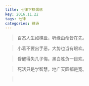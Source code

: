 ```yaml
---
title: 七律下棋偶感
key: 2016.11.22
tags: 七律
categories: 律诗
---
```


<blockquote class="blockquote-center">百态人生如棋盘，听缘由命皆在先。
</blockquote>
<blockquote class="blockquote-center">小着不要出手恶，大势也当有眼欢。
</blockquote>
<blockquote class="blockquote-center">昏醒得失几子悔，黑白胜负一目欢。
</blockquote>
<blockquote class="blockquote-center">死活只是学智慧，地广天圆都是宽。
</blockquote>
<blockquote class="blockquote-center"></br>
</blockquote>
